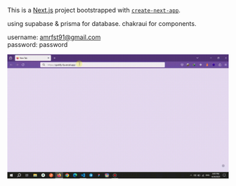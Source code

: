 This is a [Next.js](https://nextjs.org) project bootstrapped with [`create-next-app`](https://nextjs.org/docs/app/api-reference/cli/create-next-app).

using supabase & prisma for database. chakraui for components.

username: amrfst91@gmail.com <br/>
password: password <br/>

![demo](https://github.com/amrn1991/spotify-fa/blob/master/public/spotify.gif)
